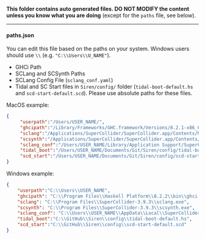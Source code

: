**This folder contains auto generated files. DO NOT MODIFY the content unless you know what you are doing** (except for the `paths` file, see below).



------



#### paths.json

You can edit this file based on the paths on your system. Windows users should use `\\` (e.g. `"C:\\Users\\U_NAME"`).



- GHCi Path
- SCLang and SCSynth Paths
- SCLang Config File (`sclang_conf.yaml`)
- Tidal and SC Start files in `Siren/config/` folder (`tidal-boot-default.hs` and `scd-start-default.scd`). Please use absolute paths for these files.



MacOS example:

```json
{
     "userpath":"/Users/USER_NAME/",
     "ghcipath":"/Library/Frameworks/GHC.framework/Versions/8.2.1-x86_64/usr/bin/ghci-8.2.1",
     "sclang":"/Applications/SuperCollider/SuperCollider.app/Contents/MacOS/sclang",
     "scsynth":"/Applications/SuperCollider/SuperCollider.app/Contents/Resources/scsynth",
     "sclang_conf":"/Users/USER_NAME/Library/Application Support/SuperCollider/sclang_conf.yaml",
     "tidal_boot":"/Users/USER_NAME/Documents/Git/Siren/config/tidal-boot-default.hs",
     "scd_start":"/Users/USER_NAME/Documents/Git/Siren/config/scd-start-default.scd"
}
```

Windows example:

```json
{
    "userpath":"C:\\Users\\USER_NAME",
	"ghcipath": "C:\\Program Files\\Haskell Platform\\8.2.2\\bin\\ghci.exe",
 	"sclang": "C:\\Program Files\\SuperCollider-3.9.3\\sclang.exe",
 	"scsynth": "C:\\Program Files\\SuperCollider-3.9.3\\scsynth.exe",
 	"sclang_conf": "C:\\Users\\USER_NAME\\AppData\\Local\\SuperCollider\\sclang_conf.yaml",
	"tidal_boot":"C:\\GitHub\\Siren\\config\\tidal-boot-default.hs",
	"scd_start":"C:\\GitHub\\Siren\\config\\scd-start-default.scd"
}
```



